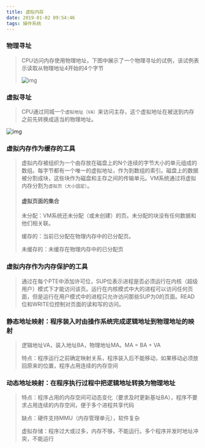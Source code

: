 ```yaml
---
title: 虚拟内存
date: 2019-01-02 09:54:46
tags: 操作系统
---
```


### 物理寻址

> CPU访问内存使用物理地址，下图中展示了一个物理寻址的试例，该试例表示读取从物理地址4开始的4个字节
>
> ![img](物理寻址.jpg)



### 虚拟寻址

> CPU通过同城一个`虚拟地址（VA）`来访问主存，这个虚拟地址在被送到内存之前先转换成适当的物理地址。

![img](虚拟寻址.jpg)

### 虚拟内存作为缓存的工具

> 虚拟内存被组织为一个由存放在磁盘上的N个连续的字节大小的单元组成的数组。每字节都有一个唯一的虚拟地址，作为到数组的索引。磁盘上的数据被分割成块，这些块作为磁盘和主存之间的传输单元。VM系统通过将虚拟内存分割为`虚拟页（大小固定）`。
>
> #### 虚拟页面的集合
>
> 未分配：VM系统还未分配（或未创建）的页。未分配的块没有任何数据和他们相关联。
>
> 缓存的：当前已分配在物理内存中的已分配页。
>
> 未缓存的：未缓存在物理内存中的已分配页

### 虚拟内存作为内存保护的工具

> 通过在每个PTE中添加许可位，SUP位表示进程是否必须运行在内核（超级用户）模式下才能访问该页。运行在内核模式中大的进程可以访问任何页面，但是运行在用户模式中的进程只允许访问那些SUP为0的页面。READ位和WRITE位控制对页面的读和写的访问。

### 静态地址映射：程序装入时由操作系统完成逻辑地址到物理地址的映射

> 逻辑地址VA，装入地址BA，物理地址MA。MA = BA + VA
>
> 特点：程序运行之前确定映射关系，程序装入后不能移动，如果移动必须放回原来的位置，程序占用连续的内存空间



### 动态地址映射：在程序执行过程中把逻辑地址转换为物理地址

> 特点：程序占用的内存空间可动态变化（要求及时更新基址BA），程序不要求占用连续的内存空间，便于多个进程共享代码
>
> 缺点：硬件支持MMU（内存管理单元），软件复杂
>
> 虚拟存储：程序过大或过多，内存不够，不能运行。多个程序并发时地址冲突，不能运行